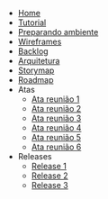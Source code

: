 <!-- * [Home](/) -->
* [Home](README.md)
* [Tutorial](tutorial.md)
* [Preparando ambiente](preparandoambiente.md)
* [Wireframes](wireframe.md)
* [Backlog](backlog.md)
* [Arquitetura](arquitetura.md)
* [Storymap](storymap.md)
* [Roadmap](roadmap.md)
* Atas
    * [Ata reunião 1](/atas/ata-reuniao1.md)
    * [Ata reunião 2](/atas/ata-reuniao2.md)
    * [Ata reunião 3](/atas/ata-reuniao3.md)
    * [Ata reunião 4](/atas/ata-reuniao4.md)
    * [Ata reunião 5](/atas/ata-reuniao5.md)
    * [Ata reunião 6](/atas/ata-reuniao6.md)
* Releases
    * [Release 1](/releases/release1.md)
    * [Release 2](/releases/release2.md)
    * [Release 3](/releases/release3.md)
